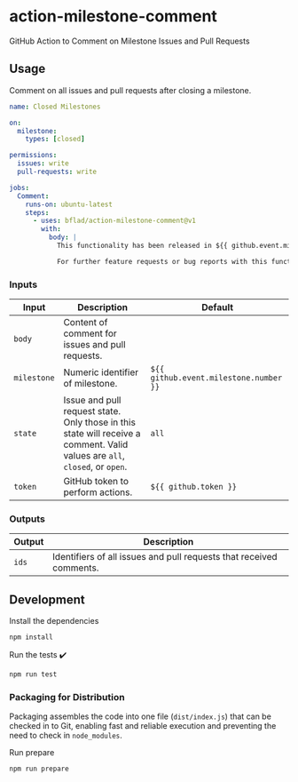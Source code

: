 # action-milestone-comment

GitHub Action to Comment on Milestone Issues and Pull Requests

## Usage

Comment on all issues and pull requests after closing a milestone.

```yaml
name: Closed Milestones

on:
  milestone:
    types: [closed]

permissions:
  issues: write
  pull-requests: write

jobs:
  Comment:
    runs-on: ubuntu-latest
    steps:
      - uses: bflad/action-milestone-comment@v1
        with:
          body: |
            This functionality has been released in ${{ github.event.milestone.title }}.

            For further feature requests or bug reports with this functionality, please create a [new GitHub issue](https://github.com/${{ github.repository }}/issues/new/choose) following the template. Thank you!
```

### Inputs

| Input | Description | Default |
|-------|-------------|---------|
| `body` | Content of comment for issues and pull requests. | |
| `milestone` | Numeric identifier of milestone. | `${{ github.event.milestone.number }}` |
| `state` | Issue and pull request state. Only those in this state will receive a comment. Valid values are `all`, `closed`, or `open`. | `all` |
| `token` | GitHub token to perform actions. | `${{ github.token }}` |

### Outputs

| Output | Description |
|-------|-------------|
| `ids` | Identifiers of all issues and pull requests that received comments. |

## Development

Install the dependencies

```bash
npm install
```

Run the tests :heavy_check_mark:

```bash
npm run test
```

### Packaging for Distribution

Packaging assembles the code into one file (`dist/index.js`) that can be checked in to Git, enabling fast and reliable execution and preventing the need to check in `node_modules`.

Run prepare

```bash
npm run prepare
```
